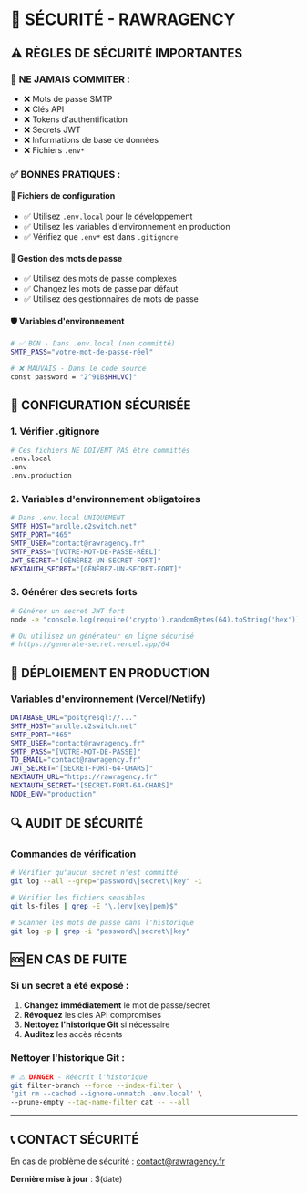 # 🔐 SÉCURITÉ - RAWRAGENCY

## ⚠️ RÈGLES DE SÉCURITÉ IMPORTANTES

### 🚨 **NE JAMAIS COMMITER :**

- ❌ Mots de passe SMTP
- ❌ Clés API 
- ❌ Tokens d'authentification
- ❌ Secrets JWT
- ❌ Informations de base de données
- ❌ Fichiers `.env*`

### ✅ **BONNES PRATIQUES :**

#### 📁 **Fichiers de configuration**
- ✅ Utilisez `.env.local` pour le développement
- ✅ Utilisez les variables d'environnement en production
- ✅ Vérifiez que `.env*` est dans `.gitignore`

#### 🔑 **Gestion des mots de passe**
- ✅ Utilisez des mots de passe complexes
- ✅ Changez les mots de passe par défaut
- ✅ Utilisez des gestionnaires de mots de passe

#### 🛡️ **Variables d'environnement**
```bash
# ✅ BON - Dans .env.local (non committé)
SMTP_PASS="votre-mot-de-passe-réel"

# ❌ MAUVAIS - Dans le code source
const password = "2^91B$HHLVC]"
```

## 🔧 **CONFIGURATION SÉCURISÉE**

### 1. **Vérifier .gitignore**
```bash
# Ces fichiers NE DOIVENT PAS être committés
.env.local
.env
.env.production
```

### 2. **Variables d'environnement obligatoires**
```bash
# Dans .env.local UNIQUEMENT
SMTP_HOST="arolle.o2switch.net"
SMTP_PORT="465"
SMTP_USER="contact@rawragency.fr"
SMTP_PASS="[VOTRE-MOT-DE-PASSE-RÉEL]"
JWT_SECRET="[GÉNÉREZ-UN-SECRET-FORT]"
NEXTAUTH_SECRET="[GÉNÉREZ-UN-SECRET-FORT]"
```

### 3. **Générer des secrets forts**
```bash
# Générer un secret JWT fort
node -e "console.log(require('crypto').randomBytes(64).toString('hex'))"

# Ou utilisez un générateur en ligne sécurisé
# https://generate-secret.vercel.app/64
```

## 🚀 **DÉPLOIEMENT EN PRODUCTION**

### Variables d'environnement (Vercel/Netlify)
```bash
DATABASE_URL="postgresql://..."
SMTP_HOST="arolle.o2switch.net"
SMTP_PORT="465"
SMTP_USER="contact@rawragency.fr"
SMTP_PASS="[VOTRE-MOT-DE-PASSE]"
TO_EMAIL="contact@rawragency.fr"
JWT_SECRET="[SECRET-FORT-64-CHARS]"
NEXTAUTH_URL="https://rawragency.fr"
NEXTAUTH_SECRET="[SECRET-FORT-64-CHARS]"
NODE_ENV="production"
```

## 🔍 **AUDIT DE SÉCURITÉ**

### Commandes de vérification
```bash
# Vérifier qu'aucun secret n'est committé
git log --all --grep="password\|secret\|key" -i

# Vérifier les fichiers sensibles
git ls-files | grep -E "\.(env|key|pem)$"

# Scanner les mots de passe dans l'historique
git log -p | grep -i "password\|secret\|key"
```

## 🆘 **EN CAS DE FUITE**

### Si un secret a été exposé :
1. **Changez immédiatement** le mot de passe/secret
2. **Révoquez** les clés API compromises
3. **Nettoyez l'historique Git** si nécessaire
4. **Auditez** les accès récents

### Nettoyer l'historique Git :
```bash
# ⚠️ DANGER - Réécrit l'historique
git filter-branch --force --index-filter \
'git rm --cached --ignore-unmatch .env.local' \
--prune-empty --tag-name-filter cat -- --all
```

---

## 📞 **CONTACT SÉCURITÉ**

En cas de problème de sécurité : contact@rawragency.fr

**Dernière mise à jour** : $(date)
